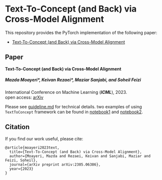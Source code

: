 # Text-To-Concept (and Back) via Cross-Model Alignment

This repository provides the PyTorch implementation of the following paper:
+ [Text-To-Concept (and Back) via Cross-Model Alignment](https://arxiv.org/abs/2305.06386)


## Paper
**Text-To-Concept (and Back) via Cross-Model Alignment**  
##### Mazda Moayeri*, Keivan Rezaei*, Maziar Sanjabi, and Soheil Feizi  
International Conference on Machine Learning (**_ICML_**), 2023.  
open access: [arXiv](https://arxiv.org/abs/2305.06386)

Please see [guideline.md](guideline.md) for technical details.
two examples of using `TextToConcept` framework can be found in [notebook1](example_search_concept_logic.ipynb) and [notebook2](example_zeroshot.ipynb).

## Citation 
If you find our work useful, please cite: 
```
@article{moayeri2023text,
  title={Text-To-Concept (and Back) via Cross-Model Alignment},
  author={Moayeri, Mazda and Rezaei, Keivan and Sanjabi, Maziar and Feizi, Soheil},
  journal={arXiv preprint arXiv:2305.06386},
  year={2023}
}
```





